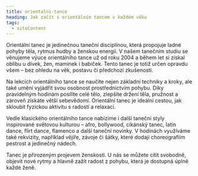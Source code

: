 ```yaml
---
title: orientalni-tance
heading: Jak začít s orientálním tancem v každém věku
tags:
  - siteContent
---
```

Orientální tanec je jedinečnou taneční disciplínou, která propojuje ladné pohyby těla, rytmus hudby a ženskou energii. V našem tanečním studiu se věnujeme výuce orientálního tance už od roku 2004 a během let si získal oblibu u dívek, žen, maminek i babiček. Tento tanec je totiž určen opravdu všem – bez ohledu na věk, postavu či předchozí zkušenosti.

Na lekcích orientálního tance se naučíte nejen základní techniky a kroky, ale také umění vyjádřit svou osobnost prostřednictvím pohybu. Díky pravidelným hodinám posílíte celé tělo, zlepšíte držení těla, pružnost a zároveň získáte větší sebevědomí. Orientální tanec je ideální cestou, jak skloubit fyzickou aktivitu s radostí a relaxací.

Vedle klasického orientálního tance nabízíme i další taneční styly inspirované světovou kulturou – afro, bollywood, cikánský tanec, latin dance, flirt dance, flamenco a další taneční novinky. V hodinách využíváme také rekvizity, například vějíře, závoje či šátky, které dodají choreografiím pestrost a jedinečný nádech.

Tanec je přirozeným projevem ženskosti. U nás se můžete cítit svobodně, objevit nové rytmy a hlavně zažít radost z pohybu, která je dostupná úplně každé ženě.
